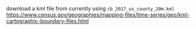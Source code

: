 download a kml file from
currently using `cb_2017_us_county_20m.kml`
https://www.census.gov/geographies/mapping-files/time-series/geo/kml-cartographic-boundary-files.html